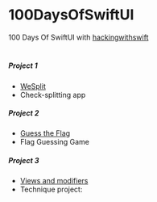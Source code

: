 # 100DaysOfSwiftUI
100 Days Of SwiftUI with [hackingwithswift](https://www.hackingwithswift.com/books/ios-swiftui)
#
##### Project 1
- [WeSplit](https://www.hackingwithswift.com/books/ios-swiftui/wesplit-introduction)
-  Check-splitting app

##### Project 2
- [Guess the Flag](https://www.hackingwithswift.com/books/ios-swiftui/guess-the-flag-introduction)
- Flag Guessing Game


##### Project 3

- [Views and modifiers](https://www.hackingwithswift.com/books/ios-swiftui/views-and-modifiers-introduction)
- Technique project: 

